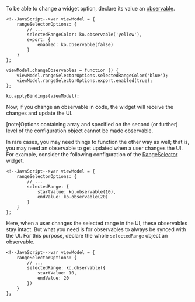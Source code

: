To be able to change a widget option, declare its value an [observable](https://knockoutjs.com/documentation/observables.html).

    <!--JavaScript-->var viewModel = {
        rangeSelectorOptions: {
            // ...
            selectedRangeColor: ko.observable('yellow'),
            export: {
                enabled: ko.observable(false)
            }
        }
	};

    viewModel.changeObservables = function () {
        viewModel.rangeSelectorOptions.selectedRangeColor('blue');
        viewModel.rangeSelectorOptions.export.enabled(true);
    };

	ko.applyBindings(viewModel);

Now, if you change an observable in code, the widget will receive the changes and update the UI.

[note]Options containing array and specified on the second (or further) level of the configuration object cannot be made observable.

In rare cases, you may need things to function the other way as well; that is, you may need an observable to get updated when a user changes the UI. For example, consider the following configuration of the [RangeSelector](/api-reference/20%20Data%20Visualization%20Widgets/25%20dxRangeSelector '/Documentation/ApiReference/Data_Visualization_Widgets/dxRangeSelector/') widget.

    <!--JavaScript-->var viewModel = {
        rangeSelectorOptions: {
            // ...
            selectedRange: {
                startValue: ko.observable(10),
                endValue: ko.observable(20)
            }
        }
	};

Here, when a user changes the selected range in the UI, these observables stay intact. But what you need is for observables to always be synced with the UI. For this purpose, declare the whole `selectedRange` object an observable.

    <!--JavaScript-->var viewModel = {
        rangeSelectorOptions: {
            // ...
            selectedRange: ko.observable({
                startValue: 10,
                endValue: 20
            })
        }
	};
